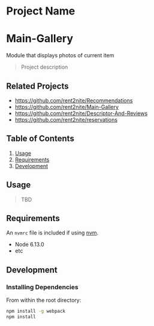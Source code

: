 # Project Name
# Main-Gallery

Module that displays photos of current item 

> Project description

## Related Projects

  - https://github.com/rent2nite/Recommendations
  - https://github.com/rent2nite/Main-Gallery
  - https://github.com/rent2nite/Descriptor-And-Reviews
  - https://github.com/rent2nite/reservations

## Table of Contents

1. [Usage](#Usage)
1. [Requirements](#requirements)
1. [Development](#development)

## Usage

> TBD

## Requirements

An `nvmrc` file is included if using [nvm](https://github.com/creationix/nvm).

- Node 6.13.0
- etc

## Development

### Installing Dependencies

From within the root directory:

```sh
npm install -g webpack
npm install
```

